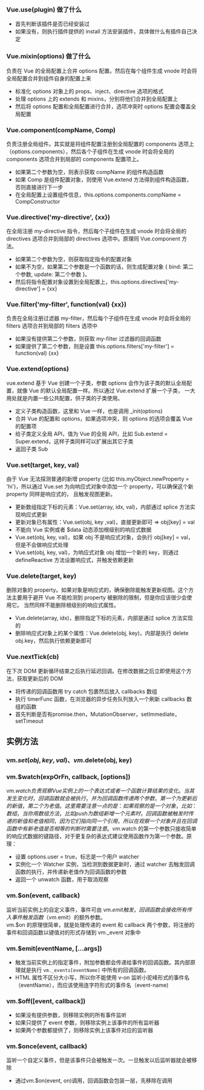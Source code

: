 ### Vue.use(plugin) 做了什么
+ 首先判断该插件是否已经安装过
+ 如果没有，则执行插件提供的 install 方法安装插件，具体做什么有插件自己决定

### Vue.mixin(options) 做了什么
负责在 Vue 的全局配置上合并 options 配置。然后在每个组件生成 vnode 时会将全局配置合并到组件自身的配置上来
+ 标准化 options 对象上的 props、inject、directive 选项的格式
+ 处理 options 上的 extends 和 mixins，分别将他们合并到全局配置上
+ 然后将 options 配置和全局配置进行合并，选项冲突时 options 配置会覆盖全局配置

### Vue.component(compName, Comp)
负责注册全局组件。其实就是将组件配置注册到全局配置的 components 选项上（options.components），然后各个子组件在生成 vnode 时会将全局的 components 选项合并到局部的
components 配置项上。
+ 如果第二个参数为空，则表示获取 compName 的组件构造函数
+ 如果 Comp 是组件配置对象，则使用 Vue.extend 方法得到组件构造函数，否则直接进行下一步
+ 在全局配置上设置组件信息，this.options.components.compName = CompConstructor

### Vue.directive('my-directive', {xx})
在全局注册 my-directive 指令，然后每个子组件在生成 vnode 时会将全局的 directives 选项合并到局部的 directives 选项中。原理同 Vue.component 方法。
+ 如果第二个参数为空，则获取指定指令的配置对象
+ 如果不为空，如果第二个参数是一个函数的话，则生成配置对象 { bind: 第二个参数, update: 第二个参数 }。
+ 然后将指令配置对象设置到全局配置上，this.options.directives['my-directive'] = {xx}

### Vue.filter('my-filter', function(val) {xx})
负责在全局注册过滤器 my-filter，然后每个子组件在生成 vnode 时会将全局的 filters 选项合并到局部的 filters 选项中
+ 如果没有提供第二个参数，则获取 my-filter 过滤器的回调函数
+ 如果提供了第二个参数，则是设置 this.options.filters['my-filter'] = function(val) {xx}

### Vue.extend(options) 
vue.extend 基于 Vue 创建一个子类，参数 options 会作为该子类的默认全局配置，就像 Vue 的默认全局配置一样。所以通过 Vue.extend 扩展一个子类，
一大用处就是内置一些公共配置，供子类的子类使用。
+ 定义子类构造函数，这里和 Vue 一样，也是调用 _init(options)
+ 合并 Vue 的配置和 options，如果选项冲突，则 options 的选项会覆盖 Vue 的配置项
+ 给子类定义全局 API，值为 Vue 的全局 API，比如 Sub.extend = Super.extend，这样子类同样可以扩展出其它子类
+ 返回子类 Sub

### Vue.set(target, key, val)
由于 Vue 无法探测普通的新增 property (比如 this.myObject.newProperty = 'hi')，所以通过 Vue.set 为向响应式对象中添加一个 property，可以确保这个新 property 同样是响应式的，
且触发视图更新。
+ 更新数组指定下标的元素：Vue.set(array, idx, val)，内部通过 splice 方法实现响应式更新
+ 更新对象已有属性：Vue.set(obj, key ,val)，直接更新即可 => obj[key] = val
+ 不能向 Vue 实例或者 $data 动态添加根级别的响应式数据
+ Vue.set(obj, key, val)，如果 obj 不是响应式对象，会执行 obj[key] = val，但是不会做响应式处理
+ Vue.set(obj, key, val)，为响应式对象 obj 增加一个新的 key，则通过 defineReactive 方法设置响应式，并触发依赖更新

### Vue.delete(target, key)
删除对象的 property。如果对象是响应式的，确保删除能触发更新视图。这个方法主要用于避开 Vue 不能检测到 property 被删除的限制，但是你应该很少会使用它。
当然同样不能删除根级别的响应式属性。
+ Vue.delete(array, idx)，删除指定下标的元素，内部是通过 splice 方法实现的
+ 删除响应式对象上的某个属性：Vue.delete(obj, key)，内部是执行 delete obj.key，然后执行依赖更新即可

### Vue.nextTick(cb)
在下次 DOM 更新循环结束之后执行延迟回调。在修改数据之后立即使用这个方法，获取更新后的 DOM
+ 将传递的回调函数用 try catch 包裹然后放入 callbacks 数组
+ 执行 timerFunc 函数，在浏览器的异步任务队列放入一个刷新 callbacks 数组的函数
+ 首先判断是否有promise.then，MutationObserver，setImmediate，setTimeout

## 实例方法
### vm.$set(obj, key, val) 、vm.$delete(obj, key)

### vm.$watch(expOrFn, callback, [options])
vm.$watch 负责观察 Vue 实例上的一个表达式或者一个函数计算结果的变化。当其发生变化时，回调函数就会被执行，并为回调函数传递两个参数，第一个为更新后的新值，第二个为老值。  
这里需要 注意 一点的是：如果观察的是一个对象，比如：数组，当你用数组方法，比如 push 为数组新增一个元素时，回调函数被触发时传递的新值和老值相同，因为它们指向同一个引用，所以在观察一个对象并且在回调函数中有新老值是否相等的判断时需要注意。  
vm.$watch 的第一个参数只接收简单的响应式数据的键路径，对于更复杂的表达式建议使用函数作为第一个参数。原理：
+ 设置 options.user = true，标志是一个用户 watcher
+ 实例化一个 Watcher 实例，当检测到数据更新时，通过 watcher 去触发回调函数的执行，并传递新老值作为回调函数的参数
+ 返回一个 unwatch 函数，用于取消观察

### vm.$on(event, callback)
监听当前实例上的自定义事件，事件可由 vm.$emit 触发，回调函数会接收所有传入事件触发函数（vm.$emit）的额外参数。  
vm.$on 的原理很简单，就是处理传递的 event 和 callback 两个参数，将注册的事件和回调函数以键值对的形式存储到 vm._event 对象中

### vm.$emit(eventName, [...args]) 
+ 触发当前实例上的指定事件，附加参数都会传递给事件的回调函数。其内部原理就是执行 ```vm._events[eventName]``` 中所有的回调函数。
+ HTML 属性不区分大小写，所以你不能使用 v-on 监听小驼峰形式的事件名（eventName），而应该使用连字符形式的事件名（event-name)

### vm.$off([event, callback])
+ 如果没有提供参数，则移除实例的所有事件监听
+ 如果只提供了 event 参数，则移除实例上该事件的所有监听器
+ 如果两个参数都提供了，则移除实例上该事件对应的监听器

### vm.$once(event, callback)
监听一个自定义事件，但是该事件只会被触发一次。一旦触发以后监听器就会被移除
+ 通过vm.$on(event, on)调用，回调函数会包装一层，先移除在调用







